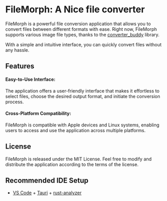 # FileMorph: A Nice file converter

FileMorph is a powerful file conversion application that allows you to convert files between different formats with ease. Right now, FileMorph supports various image file types, thanks to the [converter_buddy](https://github.com/attilio-oliva/converter-buddy) library.

With a simple and intuitive interface, you can quickly convert files without any hassle.



## Features

#### Easy-to-Use Interface: 
The application offers a user-friendly interface that makes it effortless to select files, choose the desired output format, and initiate the conversion process.

#### Cross-Platform Compatibility: 
FileMorph is compatible with Apple devices and Linux systems, enabling users to access and use the application across multiple platforms.

## License
FileMorph is released under the MIT License. Feel free to modify and distribute the application according to the terms of the license.

## Recommended IDE Setup

- [VS Code](https://code.visualstudio.com/) + [Tauri](https://marketplace.visualstudio.com/items?itemName=tauri-apps.tauri-vscode) + [rust-analyzer](https://marketplace.visualstudio.com/items?itemName=rust-lang.rust-analyzer)
